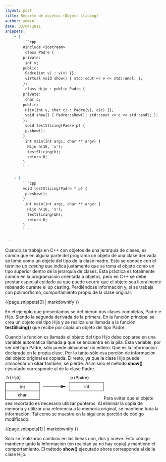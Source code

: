 ```yaml
---
layout: post
title: Recorte de objetos (Object slicing)
author: admin
date: 03/04/2011
snippets: 
    - |
        ```cpp
        #include <iostream>
         class Padre {
        private:
         int v;
        public:
         Padre(int v) : v(v) {};
         virtual void show() { std::cout << v << std::endl; };
        };
         class Hijo : public Padre {
        private:
         char c;
        public:
         Hijo(int v, char c) : Padre(v), c(c) {};
         void show() { Padre::show(); std::cout << c << std::endl; };
        };
         void testSlicing(Padre p) {
         p.show();
        }
         int main(int argc, char ** argv) {
          Hijo h(10, 'x');
          testSlicing(h);
          return 0;
        }
        ```

    - |
        ```cpp
        void testSlicing(Padre * p) {
         p->show();
        }
         int main(int argc, char ** argv) {
          Hijo h(10, 'x');
          testSlicing(&h);
          return 0;
        }
        ```

---
```

<div class="entry-content">
						<p>Cuando se trabaja en C++ con objetos de una jerarquía de clases, es común que en alguna parte del programa un objeto de una clase derivada se tome como un objeto del tipo de la clase madre. Esto se conoce con el término <em>up casting</em> que indica justamente que se toma el objeto como un tipo superior dentro de la jerarquía de clases. Esta práctica es totalmente común en la programación orientada a objetos, pero en C++ se debe prestar especial cuidado ya que puede ocurrir que el objeto sea literalmente rebanado durante el up casting. Perdiéndose información y, si se trabaja con polimorfismo, comportamiento propio de la clase original.</p>
<div><div>{{page.snippets[0] | markdownify }}</div></div>
<p>En el ejemplo que presentamos se definieron dos clases completas, Padre e Hijo. Siendo la segunda derivada de la primera. En la función principal se crea un objeto del tipo Hijo y se realiza una llamada a la función <strong>testSlicing()</strong> que recibe por copia un objeto del tipo Padre.</p>
<p>Cuando la función es llamada el objeto del tipo Hijo debe copiarse en una variable automática llamada <strong>p</strong> que se encuentra en la pila. Esta variable, por ser del tipo Padre, sólo puede almacenar un entero. Que es la información declarada en la propia clase. Por lo tanto sólo esa porción de información del objeto original es copiada. El resto, ya que la clase Hijo puede almacenar un <strong>char</strong> también, se pierde. Asimismo el método <strong>show()</strong> ejecutado corresponde al de la clase Padre.</p>
<p style="text-align: left;"><a href="/assets/2011/04/slicing.png"><img class="size-full wp-image-433 aligncenter" title="Object slicing" src="/assets/2011/04/slicing.png" alt="" width="318" height="78"></a>Para evitar que el objeto sea recortado es necesario utilizar punteros. Al eliminar la copia de memoria y utilizar una referencia a la memoria original, se mantiene toda la información. Tal como se muestra en la siguiente porción de código modificado:</p>
<p style="text-align: left;">
</p><div><div>{{page.snippets[1] | markdownify }}</div></div>
<p style="text-align: left;">Sólo se realizaron cambios en las líneas uno, dos y nueve. Esto código mantiene tanto la información (en realidad ya no hay copia) y mantiene el comportamiento. El método <strong>show() </strong>ejecutado ahora corresponde al de la clase Hijo.</p>
											</div>
